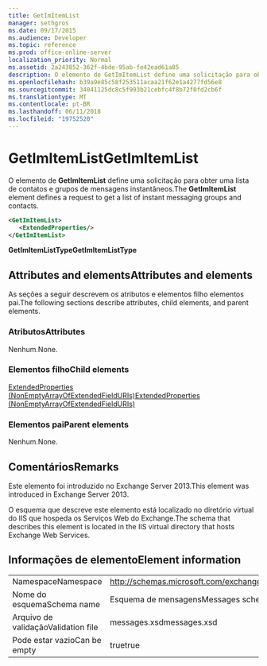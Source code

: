 ```yaml
---
title: GetImItemList
manager: sethgros
ms.date: 09/17/2015
ms.audience: Developer
ms.topic: reference
ms.prod: office-online-server
localization_priority: Normal
ms.assetid: 2a243852-362f-4bde-95ab-fe42ead61a85
description: O elemento de GetImItemList define uma solicitação para obter uma lista de contatos e grupos de mensagens instantâneos.
ms.openlocfilehash: b39a9e85c58f253511acaa21f62e1a4277fd56e8
ms.sourcegitcommit: 34041125dc8c5f993b21cebfc4f8b72f0fd2cb6f
ms.translationtype: MT
ms.contentlocale: pt-BR
ms.lasthandoff: 06/11/2018
ms.locfileid: "19752520"
---
```

# <a name="getimitemlist"></a><span data-ttu-id="4233b-103">GetImItemList</span><span class="sxs-lookup"><span data-stu-id="4233b-103">GetImItemList</span></span>

<span data-ttu-id="4233b-104">O elemento de **GetImItemList** define uma solicitação para obter uma lista de contatos e grupos de mensagens instantâneos.</span><span class="sxs-lookup"><span data-stu-id="4233b-104">The **GetImItemList** element defines a request to get a list of instant messaging groups and contacts.</span></span> 
  
```XML
<GetImItemList>
   <ExtendedProperties/>
</GetImItemList>
```

 <span data-ttu-id="4233b-105">**GetImItemListType**</span><span class="sxs-lookup"><span data-stu-id="4233b-105">**GetImItemListType**</span></span>
## <a name="attributes-and-elements"></a><span data-ttu-id="4233b-106">Attributes and elements</span><span class="sxs-lookup"><span data-stu-id="4233b-106">Attributes and elements</span></span>

<span data-ttu-id="4233b-107">As seções a seguir descrevem os atributos e elementos filho elementos pai.</span><span class="sxs-lookup"><span data-stu-id="4233b-107">The following sections describe attributes, child elements, and parent elements.</span></span>
  
### <a name="attributes"></a><span data-ttu-id="4233b-108">Atributos</span><span class="sxs-lookup"><span data-stu-id="4233b-108">Attributes</span></span>

<span data-ttu-id="4233b-109">Nenhum.</span><span class="sxs-lookup"><span data-stu-id="4233b-109">None.</span></span>
  
### <a name="child-elements"></a><span data-ttu-id="4233b-110">Elementos filho</span><span class="sxs-lookup"><span data-stu-id="4233b-110">Child elements</span></span>

[<span data-ttu-id="4233b-111">ExtendedProperties (NonEmptyArrayOfExtendedFieldURIs)</span><span class="sxs-lookup"><span data-stu-id="4233b-111">ExtendedProperties (NonEmptyArrayOfExtendedFieldURIs)</span></span>](extendedproperties-nonemptyarrayofextendedfielduris.md)
  
### <a name="parent-elements"></a><span data-ttu-id="4233b-112">Elementos pai</span><span class="sxs-lookup"><span data-stu-id="4233b-112">Parent elements</span></span>

<span data-ttu-id="4233b-113">Nenhum.</span><span class="sxs-lookup"><span data-stu-id="4233b-113">None.</span></span>
  
## <a name="remarks"></a><span data-ttu-id="4233b-114">Comentários</span><span class="sxs-lookup"><span data-stu-id="4233b-114">Remarks</span></span>

<span data-ttu-id="4233b-115">Este elemento foi introduzido no Exchange Server 2013.</span><span class="sxs-lookup"><span data-stu-id="4233b-115">This element was introduced in Exchange Server 2013.</span></span>
  
<span data-ttu-id="4233b-116">O esquema que descreve este elemento está localizado no diretório virtual do IIS que hospeda os Serviços Web do Exchange.</span><span class="sxs-lookup"><span data-stu-id="4233b-116">The schema that describes this element is located in the IIS virtual directory that hosts Exchange Web Services.</span></span>
  
## <a name="element-information"></a><span data-ttu-id="4233b-117">Informações de elemento</span><span class="sxs-lookup"><span data-stu-id="4233b-117">Element information</span></span>

|||
|:-----|:-----|
|<span data-ttu-id="4233b-118">Namespace</span><span class="sxs-lookup"><span data-stu-id="4233b-118">Namespace</span></span>  <br/> |http://schemas.microsoft.com/exchange/services/2006/messages  <br/> |
|<span data-ttu-id="4233b-119">Nome do esquema</span><span class="sxs-lookup"><span data-stu-id="4233b-119">Schema name</span></span>  <br/> |<span data-ttu-id="4233b-120">Esquema de mensagens</span><span class="sxs-lookup"><span data-stu-id="4233b-120">Messages schema</span></span>  <br/> |
|<span data-ttu-id="4233b-121">Arquivo de validação</span><span class="sxs-lookup"><span data-stu-id="4233b-121">Validation file</span></span>  <br/> |<span data-ttu-id="4233b-122">messages.xsd</span><span class="sxs-lookup"><span data-stu-id="4233b-122">messages.xsd</span></span>  <br/> |
|<span data-ttu-id="4233b-123">Pode estar vazio</span><span class="sxs-lookup"><span data-stu-id="4233b-123">Can be empty</span></span>  <br/> |<span data-ttu-id="4233b-124">true</span><span class="sxs-lookup"><span data-stu-id="4233b-124">true</span></span>  <br/> |
   

